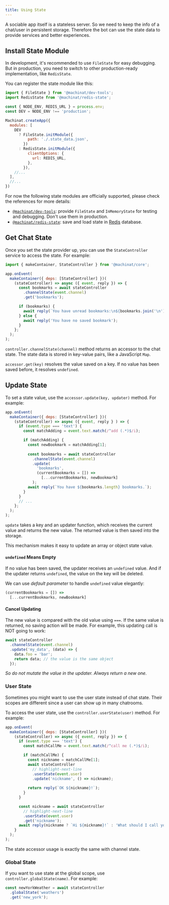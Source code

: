 ```yaml
---
title: Using State
---
```


A sociable app itself is a stateless server.
So we need to keep the info of a chat/user in persistent storage.
Therefore the bot can use the state data to provide services and better experiences.

## Install State Module

In development, it's recommended to use `FileState` for easy debugging.
But in production, you need to switch to other production-ready implementation,
like `RedisState`.

You can register the state module like this:

```js
import { FileState } from '@machinat/dev-tools';
import RedisState from '@machinat/redis-state';

const { NODE_ENV, REDIS_URL } = process.env;
const DEV = NODE_ENV !== 'production';

Machinat.createApp({
  modules: [
    DEV
      ? FileState.initModule({
          path: './.state_data.json',
        })
      : RedisState.initModule({
          clientOptions: {
            url: REDIS_URL,
          },
        }),
    //...
  ],
  //...
})
```

For now the following state modules are officially supported,
please check the references for more details:

- [`@machinat/dev-tools`](pathname:///api/modules/dev_tools): provide `FileState` and `InMemoryState` for testing and debugging. Don't use them in production.
- [`@machinat/redis-state`](pathname:///api/modules/redis_state): save and load state in [Redis](https://redis.io/) database.

## Get Chat State

Once you set the state provider up,
you can use the `StateController` service to access the state.
For example:

```js
import { makeContainer, StateController } from '@machinat/core';

app.onEvent(
  makeContainer({ deps: [StateController] })(
    (stateController) => async ({ event, reply }) => {
      const bookmarks = await stateController
        .channelState(event.channel)
        .get('bookmarks');

      if (bookmarks) {
        await reply(`You have unread bookmarks:\n${bookmarks.join('\n')}`);
      } else {
        await reply('You have no saved bookmark');
      }
    };
  );
);
```

`controller.channelState(channel)` method returns an accessor to the chat state.
The state data is stored in key-value pairs, like a JavaScript `Map`.

`accessor.get(key)` resolves the value saved on a key.
If no value has been saved before, it resolves `undefined`.

## Update State

To set a state value, use the `accessor.update(key, updater)` method.
For example:

```js
app.onEvent(
  makeContainer({ deps: [StateController] })(
    (stateController) => async ({ event, reply } ) => {
      if (event.type === 'text') {
        const matchAdding = event.text.match(/^add (.*)$/i);

        if (matchAdding) {
          const newBookmark = matchAdding[1];
  
          const bookmarks = await stateController
            .channelState(event.channel)
            .update(
              'bookmarks',
              (currentBookmarks = []) =>
                [...currentBookmarks, newBookmark]
            );
          await reply(`You have ${bookmarks.length} bookmarks.`);
        }
      }
      // ...
    };
  );
);
```

`update` takes a key and an updater function,
which receives the current value and returns the new value.
The returned value is then saved into the storage.

This mechanism makes it easy to update an array or object state value.

#### `undefined` Means Empty

If no value has been saved, the updater receives an `undefined` value.
And if the updater returns `undefined`, the value on the key will be deleted.

We can use _default parameter_ to handle `undefined` value elegantly: 

```js
(currentBookmarks = []) =>
  [...currentBookmarks, newBookmark]
```

#### Cancel Updating

The new value is compared with the old value using `===`.
If the same value is returned, no saving action will be made.
For example, this updating call is NOT going to work:

```js
await stateController
  .channelState(event.channel)
  .update('my_data', (data) => {
    data.foo = 'bar';
    return data; // the value is the same object
  });
```

_So do not mutate the value in the updater. Always return a new one._

### User State

Sometimes you might want to use the user state instead of chat state.
Their scopes are different  since a user can show up in many chatrooms.

To access the user state, use the `controller.userState(user)` method.
For example:

```js
app.onEvent(
  makeContainer({ deps: [StateController] })(
    (stateController) => async ({ event, reply }) => {
      if (event.type === 'text') {
        const matchCallMe = event.text.match(/^call me (.*)$/i);

        if (matchCallMe) {
          const nickname = matchCallMe[1];
          await stateController
            // highlight-next-line
            .userState(event.user)
            .update('nickname', () => nickname);
  
          return reply(`OK ${nickname}!`);
        }
      }

      const nickname = await stateController
        // highlight-next-line
        .userState(event.user)
        .get('nickname');
      await reply(nickname ? `Hi ${nickname}!` : 'What should I call you?');
    }
  );
);
```

The state accessor usage is exactly the same with channel state.

### Global State

If you want to use state at the global scope,
use `controller.globalState(name)`.
For example:

```js
const newYorkWeather = await stateController
  .globalState('weathers')
  .get('new_york');
```
